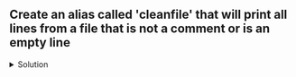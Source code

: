 ## Create an alias called 'cleanfile' that will print all lines from a file that is not a comment or is an empty line

<details>
<summary>Solution</summary>

```bash
alias cleanfile="sed -E '/^\s*(#|$)/d'"

# using grep
alias cleanfile="grep -vE '^\s*(#|$)'"
```

</details>
